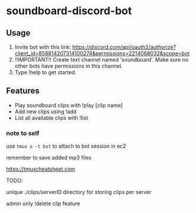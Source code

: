 # soundboard-discord-bot

##  Usage
1. Invite bot with this link: https://discord.com/api/oauth2/authorize?client_id=858814207314100274&permissions=2214068032&scope=bot
2. !!IMPORTANT!! Create text channel named 'soundboard'. Make sure no other bots have permissions in this channel.
3. Type !help to get started.

## Features
- Play soundboard clips with !play [clip name]
- Add new clips using !add
- List all available clips with !list

### note to self
use `tmux a -t bot` to attach to bot session in ec2

remember to save added mp3 files

https://tmuxcheatsheet.com

TODO:

unique ./clips/serverID directory for storing clips per server

admin only !delete clip feature

